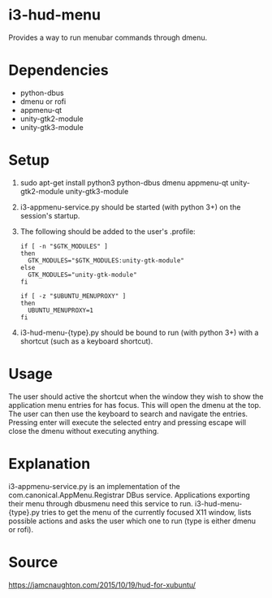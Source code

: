i3-hud-menu
===========

Provides a way to run menubar commands through dmenu.

Dependencies
============
* python-dbus
* dmenu or rofi
* appmenu-qt
* unity-gtk2-module
* unity-gtk3-module

Setup
============
1. sudo apt-get install python3 python-dbus dmenu appmenu-qt unity-gtk2-module unity-gtk3-module
2. i3-appmenu-service.py should be started (with python 3+) on the session's startup.
3. The following should be added to the user's .profile:

    ```
    if [ -n "$GTK_MODULES" ]
    then
      GTK_MODULES="$GTK_MODULES:unity-gtk-module"
    else
      GTK_MODULES="unity-gtk-module"
    fi

    if [ -z "$UBUNTU_MENUPROXY" ]
    then
      UBUNTU_MENUPROXY=1
    fi
   ```

4. i3-hud-menu-{type}.py should be bound to run (with python 3+) with a shortcut (such as a keyboard shortcut).

Usage
============
The user should active the shortcut when the window they wish to show the application menu entries for has focus.  This will open the dmenu at the top.  The user can then use the keyboard to search and navigate the entries.  Pressing enter will execute the selected entry and pressing escape will close the dmenu without executing anything.

Explanation
============
i3-appmenu-service.py  is an implementation of the com.canonical.AppMenu.Registrar DBus service.  Applications exporting their menu through dbusmenu need this service to run.
i3-hud-menu-{type}.py tries to get the menu of the currently focused X11 window, lists possible actions and asks the user which one to run (type is either dmenu or rofi).

Source
============
https://jamcnaughton.com/2015/10/19/hud-for-xubuntu/

